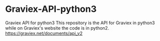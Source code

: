 # Graviex-API-python3
Graviex API for python3
This repository is the API for Graviex in python3 while on Graviex's website the code is in python2.
https://graviex.net/documents/api_v2
